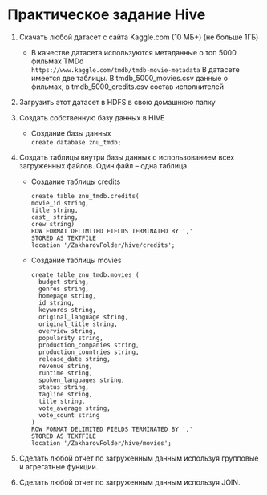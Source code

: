 # Практическое задание Hive

1. Скачать любой датасет с сайта Kaggle.com (10 МБ+) (не больше 1ГБ)

    * В качестве датасета используются метаданные о топ 5000 фильмах TMDd  
    `https://www.kaggle.com/tmdb/tmdb-movie-metadata`
    В датасете имеется две таблицы. В tmdb_5000_movies.csv данные о фильмах, в tmdb_5000_credits.csv состав исполнителей
1. Загрузить этот датасет в HDFS в свою домашнюю папку
1. Создать собственную базу данных в HIVE

    * Создание базы данных  
    `create database znu_tmdb;`

1. Создать таблицы внутри базы данных с использованием всех загруженных файлов. Один файл – одна таблица.

    * Создание таблицы credits  
      ```
      create table znu_tmdb.credits(
      movie_id string,
      title string,
      cast_ string,
      crew string)
      ROW FORMAT DELIMITED FIELDS TERMINATED BY ','
      STORED AS TEXTFILE
      location '/ZakharovFolder/hive/credits';
      ```

    * Создание таблицы movies
      ```
      create table znu_tmdb.movies (
        budget string,
        genres string,
        homepage string,
        id string,
        keywords string,
        original_language string,
        original_title string,
        overview string,
        popularity string,
        production_companies string,
        production_countries string,
        release_date string,
        revenue string,
        runtime string,
        spoken_languages string,
        status string,
        tagline string,
        title string,
        vote_average string,
        vote_count string
      )
      ROW FORMAT DELIMITED FIELDS TERMINATED BY ','
      STORED AS TEXTFILE
      location '/ZakharovFolder/hive/movies';
      ```

1. Сделать любой отчет по загруженным данным используя групповые и агрегатные функции.
1. Сделать любой отчет по загруженным данным используя JOIN.